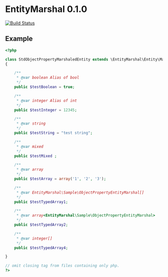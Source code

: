 EntityMarshal 0.1.0
===================

[![Build Status](http://jenkins.loki.kicks-ass.net/job/EntityMarshal/badge/icon)](http://jenkins.loki.kicks-ass.net/job/EntityMarshal/)

Example
-------

```php
<?php

class StdObjectPropertyMarshaledEntity extends \EntityMarshal\Entity\Marshaled\ObjectPropertyEntity
{

    /**
     * @var boolean Alias of bool
     */
    public $testBoolean = true;

    /**
     * @var integer Alias of int
     */
    public $testInteger = 12345;

    /**
     * @var string
     */
    public $testString = "test string";

    /**
     * @var mixed
     */
    public $testMixed ;

    /**
     * @var array
     */
    public $testArray = array('1', '2', '3');

    /**
     * @var EntityMarshal\Sample\ObjectPropertyEntityMarshal[]
     */
    public $testTypedArray1;

    /**
     * @var array<EntityMarshal\Sample\ObjectPropertyEntityMarshal>
     */
    public $testTypedArray2;

    /**
     * @var integer[]
     */
    public $testTypedArray4;

}

// omit closing tag from files containing only php.
?>
```

